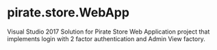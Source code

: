 # pirate.store.WebApp
Visual Studio 2017 Solution for Pirate Store Web Application project that implements login with 2 factor authentication and Admin View factory.
